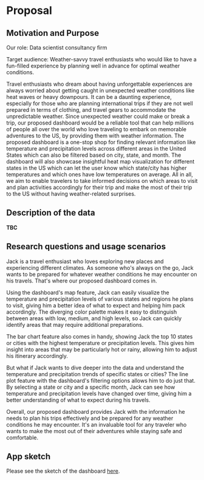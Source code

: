 # Proposal

## Motivation and Purpose

Our role: Data scientist consultancy firm

Target audience: Weather-savvy travel enthusiasts who would like to have a fun-filled experience by planning well in advance for optimal weather conditions.

Travel enthusiasts who dream about having unforgettable experiences are always worried about getting caught in unexpected weather conditions like heat waves or heavy downpours. It can be a daunting experience, especially for those who are planning international trips if they are not well prepared in terms of clothing, and travel gears to accommodate the unpredictable weather. Since unexpected weather could make or break a trip, our proposed dashboard would be a reliable tool that can help millions of people all over the world who love traveling to embark on memorable adventures to the US, by providing them with weather information. The proposed dashboard is a one-stop shop for finding relevant information like temperature and precipitation levels across different areas in the United States which can also be filtered based on city, state, and month. The dashboard will also showcase insightful heat map visualization for different states in the US which can let the user know which state/city has higher temperatures and which ones have low temperatures on average. All in all, we aim to enable travelers to take informed decisions on which areas to visit and plan activities accordingly for their trip and make the most of their trip to the US without having weather-related surprises.

## Description of the data

**TBC**
 

## Research questions and usage scenarios

Jack is a travel enthusiast who loves exploring new places and experiencing different climates. As someone who's always on the go, Jack wants to be prepared for whatever weather
conditions he may encounter on his travels. That's where our proposed dashboard comes in.

Using the dashboard's map feature, Jack can easily visualize the temperature and precipitation levels of various states and regions he plans to visit, giving him a better idea of
what to expect and helping him pack accordingly. The diverging color palette makes it easy to distinguish between areas with low, medium, and high levels, so Jack can quickly
identify areas that may require additional preparations.

The bar chart feature also comes in handy, showing Jack the top 10 states or cities with the highest temperature or precipitation levels. This gives him insight into areas that
may be particularly hot or rainy, allowing him to adjust his itinerary accordingly.

But what if Jack wants to dive deeper into the data and understand the temperature and precipitation trends of specific states or cities? The line plot feature with the
dashboard's filtering options allows him to do just that. By selecting a state or city and a specific month, Jack can see how temperature and precipitation levels have changed
over time, giving him a better understanding of what to expect during his travels.

Overall, our proposed dashboard provides Jack with the information he needs to plan his trips effectively and be prepared for any weather conditions he may encounter. It's an
invaluable tool for any traveler who wants to make the most out of their adventures while staying safe and comfortable.

## App sketch

Please see the sketch of the dashboard [here](img//Sketch.png).